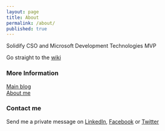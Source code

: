 ```yaml
---
layout: page
title: About
permalink: /about/
published: true
---
```


Solidify CSO and Microsoft Development Technologies MVP

Go straight to the [wiki](wiki.md)


### More Information

[Main blog](http://hermit.no)   
[About me](http://hermit.no/about)


### Contact me

Send me a private message on [LinkedIn](https://www.linkedin.com/in/terjesandstrom/), [Facebook](http://facebook.com/Terje.Sandstrom) or [Twitter](http://twitter.com/OsirisTerje)
